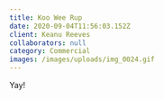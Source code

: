 ```yaml
---
title: Koo Wee Rup
date: 2020-09-04T11:56:03.152Z
client: Keanu Reeves
collaborators: null
category: Commercial
images: /images/uploads/img_0024.gif
---
```


Yay!
